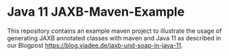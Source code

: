 # Java 11 JAXB-Maven-Example

This repository contains an example maven project to illustrate the usage of generating
JAXB annotated classes with maven and Java 11 as described in our Blogpost
https://blog.viadee.de/jaxb-und-soap-in-java-11.